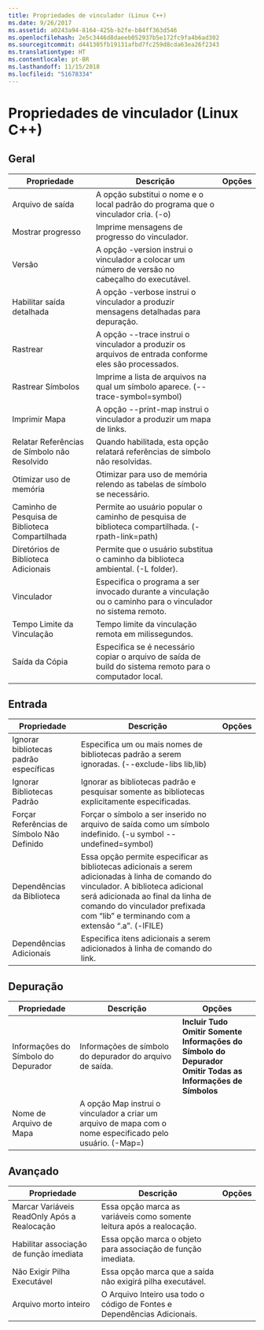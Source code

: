 ```yaml
---
title: Propriedades de vinculador (Linux C++)
ms.date: 9/26/2017
ms.assetid: a0243a94-8164-425b-b2fe-b84ff363d546
ms.openlocfilehash: 2e5c3446d8daeeb052937b5e172fc9fa4b6ad302
ms.sourcegitcommit: d441305fb19131afbd7fc259d8cda63ea26f2343
ms.translationtype: HT
ms.contentlocale: pt-BR
ms.lasthandoff: 11/15/2018
ms.locfileid: "51678334"
---
```

# <a name="linker-properties-linux-c"></a>Propriedades de vinculador (Linux C++)

## <a name="general"></a>Geral

Propriedade | Descrição | Opções
--- | ---| ---
Arquivo de saída | A opção substitui o nome e o local padrão do programa que o vinculador cria. (-o)
Mostrar progresso | Imprime mensagens de progresso do vinculador.
Versão | A opção -version instrui o vinculador a colocar um número de versão no cabeçalho do executável.
Habilitar saída detalhada | A opção -verbose instrui o vinculador a produzir mensagens detalhadas para depuração.
Rastrear | A opção --trace instrui o vinculador a produzir os arquivos de entrada conforme eles são processados.
Rastrear Símbolos | Imprime a lista de arquivos na qual um símbolo aparece. (--trace-symbol=symbol)
Imprimir Mapa | A opção --print-map instrui o vinculador a produzir um mapa de links.
Relatar Referências de Símbolo não Resolvido | Quando habilitada, esta opção relatará referências de símbolo não resolvidas.
Otimizar uso de memória | Otimizar para uso de memória relendo as tabelas de símbolo se necessário.
Caminho de Pesquisa de Biblioteca Compartilhada | Permite ao usuário popular o caminho de pesquisa de biblioteca compartilhada. (-rpath-link=path)
Diretórios de Biblioteca Adicionais | Permite que o usuário substitua o caminho da biblioteca ambiental. (-L folder).
Vinculador | Especifica o programa a ser invocado durante a vinculação ou o caminho para o vinculador no sistema remoto.
Tempo Limite da Vinculação | Tempo limite da vinculação remota em milissegundos.
Saída da Cópia | Especifica se é necessário copiar o arquivo de saída de build do sistema remoto para o computador local.

## <a name="input"></a>Entrada

Propriedade | Descrição | Opções
--- | ---| ---
Ignorar bibliotecas padrão específicas | Especifica um ou mais nomes de bibliotecas padrão a serem ignoradas. (--exclude-libs lib,lib)
Ignorar Bibliotecas Padrão | Ignorar as bibliotecas padrão e pesquisar somente as bibliotecas explicitamente especificadas.
Forçar Referências de Símbolo Não Definido | Forçar o símbolo a ser inserido no arquivo de saída como um símbolo indefinido. (-u symbol --undefined=symbol)
Dependências da Biblioteca | Essa opção permite especificar as bibliotecas adicionais a serem adicionadas à linha de comando do vinculador. A biblioteca adicional será adicionada ao final da linha de comando do vinculador prefixada com “lib” e terminando com a extensão “.a”.  (-lFILE)
Dependências Adicionais | Especifica itens adicionais a serem adicionados à linha de comando do link.

## <a name="debugging"></a>Depuração

Propriedade | Descrição | Opções
--- | ---| ---
Informações do Símbolo do Depurador | Informações de símbolo do depurador do arquivo de saída. | **Incluir Tudo**<br>**Omitir Somente Informações do Símbolo do Depurador**<br>**Omitir Todas as Informações de Símbolos**<br>
Nome de Arquivo de Mapa | A opção Map instrui o vinculador a criar um arquivo de mapa com o nome especificado pelo usuário. (-Map=)

## <a name="advanced"></a>Avançado

Propriedade | Descrição | Opções
--- | ---| ---
Marcar Variáveis ReadOnly Após a Realocação | Essa opção marca as variáveis como somente leitura após a realocação.
Habilitar associação de função imediata | Essa opção marca o objeto para associação de função imediata.
Não Exigir Pilha Executável | Essa opção marca que a saída não exigirá pilha executável.
Arquivo morto inteiro | O Arquivo Inteiro usa todo o código de Fontes e Dependências Adicionais.
